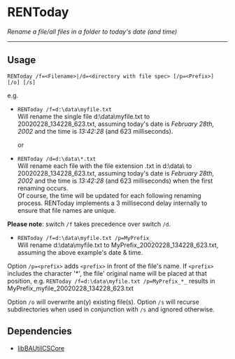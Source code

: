 # RENToday

_Rename a file/all files in a folder to today's date (and time)_

---

## Usage

`RENToday /f=<Filename>|/d=<directory with file spec> [/p=<Prefix>] [/o] [/s]`

e.g.

- `RENToday /f=d:\data\myfile.txt`  
Will rename the single file d:\data\myfile.txt to 20020228_134228_623.txt, assuming today's 
date is _February 28th, 2002_ and the time is _13:42:28_ (and 623 milliseconds).

   or  

- `RENToday /d=d:\data\*.txt`  
Will rename each file with the file extension .txt in d:\data\ to 20020228_134228_623.txt, assuming today's date is _February 28th, 2002_ and the time is _13:42:28_ (and 623 milliseconds) when the first renaming occurs.  
Of course, the time will be updated for each following renaming process. RENToday implements a 3 millisecond delay internally to ensure that file names are unique.

__Please note__: switch `/f` takes precedence over switch `/d`.

- `RENToday /f=d:\data\myfile.txt /p=MyPrefix_`  
Will rename d:\data\myfile.txt to MyPrefix_20020228_134228_623.txt, assuming the above example's date & time.

Option `/p=<prefix>` adds `<prefix>` in front of the file's name. If `<prefix>` includes the character '*', the file' 
original name will be placed at that position, e.g. `RENToday /f=d:\data\myfile.txt /p=MyPrefix_*_` results in MyPrefix_myfile_20020228_134228_623.txt

Option `/o` will overwrite an(y) existing file(s).
Option `/s` will recurse subdirectories when used in conjunction with `/s` and ignored otherwise.

## Dependencies

- [libBAUtilCSCore](https://github.com/knuth-konrad/libBAUtilCSCore)
